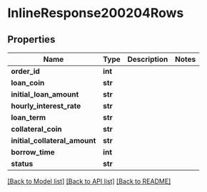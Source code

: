 # InlineResponse200204Rows

## Properties
Name | Type | Description | Notes
------------ | ------------- | ------------- | -------------
**order_id** | **int** |  | 
**loan_coin** | **str** |  | 
**initial_loan_amount** | **str** |  | 
**hourly_interest_rate** | **str** |  | 
**loan_term** | **str** |  | 
**collateral_coin** | **str** |  | 
**initial_collateral_amount** | **str** |  | 
**borrow_time** | **int** |  | 
**status** | **str** |  | 

[[Back to Model list]](../README.md#documentation-for-models) [[Back to API list]](../README.md#documentation-for-api-endpoints) [[Back to README]](../README.md)

